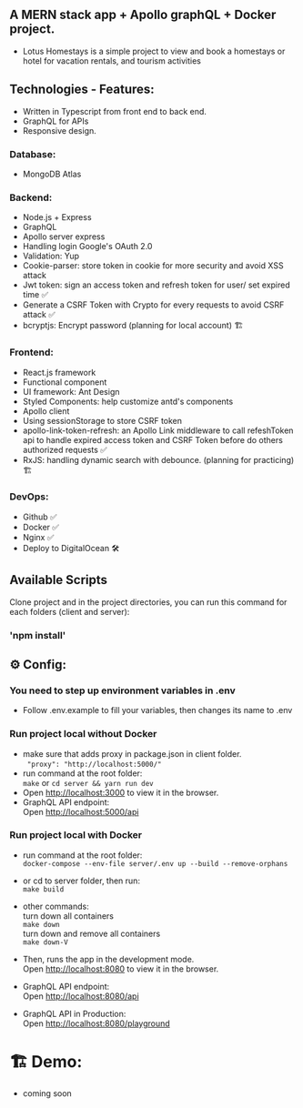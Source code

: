 ## A MERN stack app + Apollo graphQL + Docker project.

- Lotus Homestays is a simple project to view and book a homestays or hotel for vacation rentals, and tourism activities

## Technologies - Features:

- Written in Typescript from front end to back end.
- GraphQL for APIs
- Responsive design.

### Database:

- MongoDB Atlas

### Backend:

- Node.js + Express
- GraphQL
- Apollo server express
- Handling login Google's OAuth 2.0
- Validation: Yup
- Cookie-parser: store token in cookie for more security and avoid XSS attack
- Jwt token: sign an access token and refresh token for user/ set expired time :white_check_mark:
- Generate a CSRF Token with Crypto for every requests to avoid CSRF attack :white_check_mark:
- bcryptjs: Encrypt password (planning for local account) :building_construction:

### Frontend:
- React.js framework
- Functional component
- UI framework: Ant Design
- Styled Components: help customize antd's components
- Apollo client
- Using sessionStorage to store CSRF token
- apollo-link-token-refresh: an Apollo Link middleware to call refeshToken api to handle expired access token and CSRF Token before do others authorized requests :white_check_mark:
- RxJS: handling dynamic search with debounce. (planning for practicing) :building_construction:

### DevOps:
- Github :white_check_mark:
- Docker :white_check_mark:
- Nginx :white_check_mark:
- Deploy to DigitalOcean :hammer_and_wrench:

## Available Scripts

Clone project and in the project directories, you can run this command for each folders (client and server):

### 'npm install'

## :gear: Config:
### You need to step up environment variables in .env
- Follow .env.example to fill your variables, then changes its name to .env
### Run project local without Docker
- make sure that adds proxy in package.json in client folder.\
  ` "proxy": "http://localhost:5000/"`
- run command at the root folder:\
 `make` or `cd server && yarn run dev`
- Open [http://localhost:3000](http://localhost:3000) to view it in the browser.
- GraphQL API endpoint:\
  Open [http://localhost:5000/api](http://localhost:5000/api)
### Run project local with Docker
- run command at the root folder:\
`docker-compose --env-file server/.env up --build --remove-orphans`
- or cd to server folder, then run:\
`make build`
- other commands:\
  turn down all containers\
  `make down`\
  turn down and remove all containers\
  `make down-V`

- Then, runs the app in the development mode.\
  Open [http://localhost:8080](http://localhost:8080) to view it in the browser.

- GraphQL API endpoint:\
  Open [http://localhost:8080/api](http://localhost:8080/api)
- GraphQL API in Production:\
  Open [http://localhost:8080/playground](http://localhost:8080/graphql)

# :building_construction: Demo:

- coming soon
